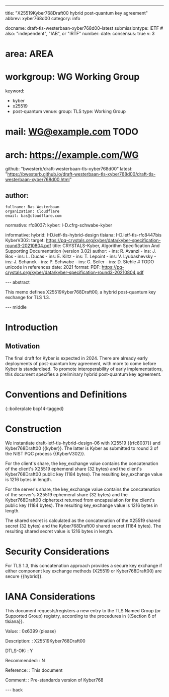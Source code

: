 ---
title: "X25519Kyber768Draft00 hybrid post-quantum key agreement"
abbrev: xyber768d00
category: info

docname: draft-tls-westerbaan-xyber768d00-latest
submissiontype: IETF  # also: "independent", "IAB", or "IRTF"
number:
date:
consensus: true
v: 3
# area: AREA
# workgroup: WG Working Group
keyword:
 - kyber
 - x25519
 - post-quantum
venue:
  group: TLS
  type: Working Group
#  mail: WG@example.com TODO
#  arch: https://example.com/WG
  github: "bwesterb/draft-westerbaan-tls-xyber768d00"
  latest: "https://bwesterb.github.io/draft-westerbaan-tls-xyber768d00/draft-tls-westerbaan-xyber768d00.html"

author:
 -
    fullname: Bas Westerbaan
    organization: Cloudflare
    email: bas@cloudflare.com

normative:
  rfc8037:
  kyber: I-D.cfrg-schwabe-kyber


informative:
  hybrid: I-D.ietf-tls-hybrid-design
  tlsiana: I-D.ietf-tls-rfc8447bis
  KyberV302:
    target: https://pq-crystals.org/kyber/data/kyber-specification-round3-20210804.pdf
    title: CRYSTALS-Kyber, Algorithm Specification And Supporting Documentation (version 3.02)
    author:
      -
        ins: R. Avanzi
      -
        ins: J. Bos
      -
        ins: L. Ducas
      -
        ins: E. Kiltz
      -
        ins: T. Lepoint
      -
        ins: V. Lyubashevsky
      -
        ins: J. Schanck
      -
        ins: P. Schwabe
      -
        ins: G. Seiler
      -
        ins: D. Stehle # TODO unicode in references
    date: 2021
    format:
      PDF: https://pq-crystals.org/kyber/data/kyber-specification-round3-20210804.pdf


--- abstract

This memo defines X25519Kyber768Draft00, a hybrid post-quantum key exchange
    for TLS 1.3.


--- middle

# Introduction

## Motivation

The final draft for Kyber is expected in 2024.
There are already early deployments of post-quantum key agreement,
    with more to come before Kyber is standardised.
To promote interoperability of early implementations,
    this document specifies a preliminary hybrid post-quantum key agreement.

# Conventions and Definitions

{::boilerplate bcp14-tagged}

# Construction

We instantiate draft-ietf-tls-hybrid-design-06 with
    X25519 {{rfc8037}} and Kyber768Draft00 {{kyber}}.
The latter is Kyber as submitted
    to round 3 of the NIST PQC process {{KyberV302}}.

For the client's share,
 the key_exchange value contains
    the concatenation of the client's X25519 ephemeral share (32 bytes)
    and the client's Kyber768Draft00 public key (1184 bytes).
    The resulting key_exchange value is 1216 bytes in length.

For the server's share,
 the key_exchange value contains
    the concatenation of the server's X25519 ephemeral share (32 bytes)
    and the Kyber768Draft00 ciphertext returned
    from encapsulation for the client's public key (1184 bytes).
    The resulting key_exchange value is 1216 bytes in length.

The shared secret is calculated as the concatenation of
    the X25519 shared secret (32 bytes)
    and the Kyber768Draft00 shared secret (1184 bytes).
    The resulting shared secret value is 1216 bytes in length.
    


# Security Considerations

For TLS 1.3, this concatenation approach provides a secure key
    exchange if either component key exchange methods (X25519
    or Kyber768Draft00) are secure {{hybrid}}.


# IANA Considerations

This document requests/registers a new entry to the TLS Named Group
 (or Supported Group) registry, according to the procedures in
 {{Section 6 of tlsiana}}.

 Value:
 : 0x6399 (please)

 Description:
 : X25519Kyber768Draft00

 DTLS-OK:
 : Y

 Recommended:
 : N

 Reference:
 : This document

 Comment:
 : Pre-standards version of Kyber768

--- back

